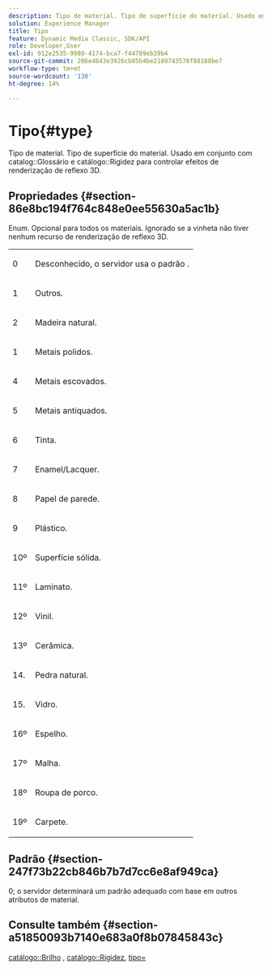 ```yaml
---
description: Tipo de material. Tipo de superfície do material. Usado em conjunto com o glossário de catálogo e a Rigidez do catálogo para controlar os efeitos de renderização da reflexão 3D.
solution: Experience Manager
title: Tipo
feature: Dynamic Media Classic, SDK/API
role: Developer,User
exl-id: 912e2535-9980-4174-bca7-f44789eb39b4
source-git-commit: 206e4643e3926cb85b4be2189743578f88180be7
workflow-type: tm+mt
source-wordcount: '138'
ht-degree: 14%

---
```


# Tipo{#type}

Tipo de material. Tipo de superfície do material. Usado em conjunto com catalog::Glossário e catálogo::Rigidez para controlar efeitos de renderização de reflexo 3D.

## Propriedades {#section-86e8bc194f764c848e0ee55630a5ac1b}

Enum. Opcional para todos os materiais. Ignorado se a vinheta não tiver nenhum recurso de renderização de reflexo 3D.

<table id="simpletable_85BF61871CAA420B92B855AAB8FACA2C"> 
 <tr class="strow"> 
  <td class="stentry"> <p>0 </p> </td> 
  <td class="stentry"> <p>Desconhecido, o servidor usa o padrão . </p> </td> 
 </tr> 
 <tr class="strow"> 
  <td class="stentry"> <p>1 </p> </td> 
  <td class="stentry"> <p>Outros. </p> </td> 
 </tr> 
 <tr class="strow"> 
  <td class="stentry"> <p>2 </p> </td> 
  <td class="stentry"> <p>Madeira natural. </p> </td> 
 </tr> 
 <tr class="strow"> 
  <td class="stentry"> <p>1 </p> </td> 
  <td class="stentry"> <p>Metais polidos. </p> </td> 
 </tr> 
 <tr class="strow"> 
  <td class="stentry"> <p>4 </p> </td> 
  <td class="stentry"> <p>Metais escovados. </p> </td> 
 </tr> 
 <tr class="strow"> 
  <td class="stentry"> <p>5 </p> </td> 
  <td class="stentry"> <p>Metais antiquados. </p> </td> 
 </tr> 
 <tr class="strow"> 
  <td class="stentry"> <p>6 </p> </td> 
  <td class="stentry"> <p>Tinta. </p> </td> 
 </tr> 
 <tr class="strow"> 
  <td class="stentry"> <p>7 </p> </td> 
  <td class="stentry"> <p>Enamel/Lacquer. </p> </td> 
 </tr> 
 <tr class="strow"> 
  <td class="stentry"> <p>8 </p> </td> 
  <td class="stentry"> <p>Papel de parede. </p> </td> 
 </tr> 
 <tr class="strow"> 
  <td class="stentry"> <p>9 </p> </td> 
  <td class="stentry"> <p>Plástico. </p> </td> 
 </tr> 
 <tr class="strow"> 
  <td class="stentry"> <p>10º </p> </td> 
  <td class="stentry"> <p>Superfície sólida. </p> </td> 
 </tr> 
 <tr class="strow"> 
  <td class="stentry"> <p>11º </p> </td> 
  <td class="stentry"> <p>Laminato. </p> </td> 
 </tr> 
 <tr class="strow"> 
  <td class="stentry"> <p>12º </p> </td> 
  <td class="stentry"> <p>Vinil. </p> </td> 
 </tr> 
 <tr class="strow"> 
  <td class="stentry"> <p>13º </p> </td> 
  <td class="stentry"> <p>Cerâmica. </p> </td> 
 </tr> 
 <tr class="strow"> 
  <td class="stentry"> <p>14. </p> </td> 
  <td class="stentry"> <p>Pedra natural. </p> </td> 
 </tr> 
 <tr class="strow"> 
  <td class="stentry"> <p>15. </p> </td> 
  <td class="stentry"> <p>Vidro. </p> </td> 
 </tr> 
 <tr class="strow"> 
  <td class="stentry"> <p>16º </p> </td> 
  <td class="stentry"> <p>Espelho. </p> </td> 
 </tr> 
 <tr class="strow"> 
  <td class="stentry"> <p>17º </p> </td> 
  <td class="stentry"> <p>Malha. </p> </td> 
 </tr> 
 <tr class="strow"> 
  <td class="stentry"> <p>18º </p> </td> 
  <td class="stentry"> <p>Roupa de porco. </p> </td> 
 </tr> 
 <tr class="strow"> 
  <td class="stentry"> <p>19º </p> </td> 
  <td class="stentry"> <p>Carpete. </p> </td> 
 </tr> 
</table>

## Padrão {#section-247f73b22cb846b7b7d7cc6e8af949ca}

0; o servidor determinará um padrão adequado com base em outros atributos de material.

## Consulte também {#section-a51850093b7140e683a0f8b07845843c}

[catálogo::Brilho](../../../../../ir-api/material-cat/image-rendering-api-ref/c-ir-material-catalog/c-ir-material-data-reference/r-ir-cat-gloss.md#reference-5277f62a67e2408ab94699aa712f1eeb) ,  [catálogo::Rigidez](../../../../../ir-api/material-cat/image-rendering-api-ref/c-ir-material-catalog/c-ir-material-data-reference/r-ir-roughness.md#reference-79f748ac642745e3b81795a99f61fa99),  [tipo=](../../../../../ir-api/http-protocol/image-rendering-api-ref/c-ir-http-protocol-ref/c-ir-http-protocol-command-reference/r-ir-http-type.md#reference-128c7de89e2d46838019b560f3f84a35)
